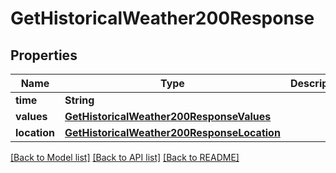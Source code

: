 # GetHistoricalWeather200Response

## Properties
Name | Type | Description | Notes
------------ | ------------- | ------------- | -------------
**time** | **String** |  | 
**values** | [**GetHistoricalWeather200ResponseValues**](GetHistoricalWeather200ResponseValues.md) |  | 
**location** | [**GetHistoricalWeather200ResponseLocation**](GetHistoricalWeather200ResponseLocation.md) |  | 

[[Back to Model list]](../README.md#documentation-for-models) [[Back to API list]](../README.md#documentation-for-api-endpoints) [[Back to README]](../README.md)


